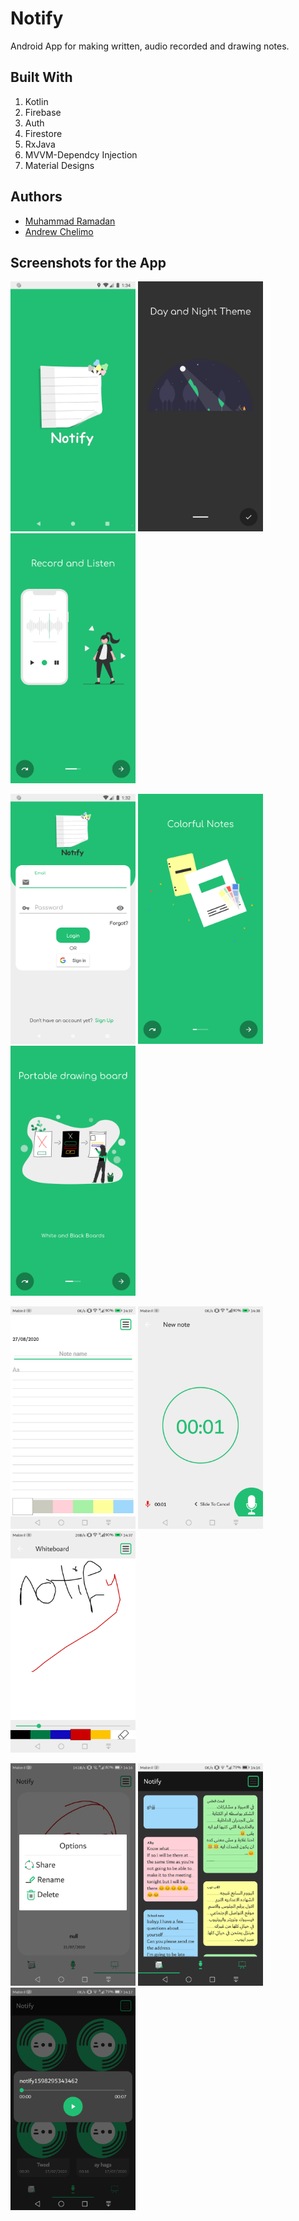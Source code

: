 # Notify
Android App for making written, audio recorded and drawing notes.

## Built With

1. Kotlin
2. Firebase 
3. Auth
4. Firestore
5. RxJava
6. MVVM-Dependcy Injection
7. Material Designs

## Authors

* [Muhammad Ramadan](https://www.linkedin.com/in/m7mdramadandx/)
* [Andrew Chelimo](https://www.linkedin.com/in/andrew-chelimo-63ba441b6/)

## Screenshots for the App

<img src="screenshot/0.png" width=200> <img src="screenshot/5.png" width=200> <img src="screenshot/4.png" width=200>

<img src="screenshot/1.png" width=200> <img src="screenshot/2.png" width=200> <img src="screenshot/3.png" width=200>

<img src="screenshot/11.png" width=200> <img src="screenshot/22.png" width=200> <img src="screenshot/33.png" width=200>

<img src="screenshot/333.png" width=200> <img src="screenshot/01.png" width=200> <img src="screenshot/02.png" width=200>
